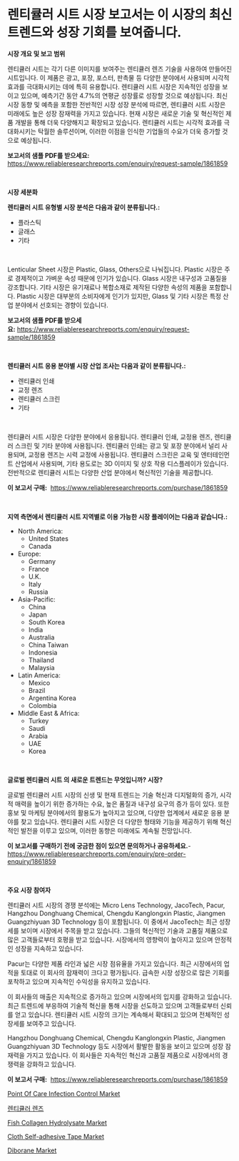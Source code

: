 <p><h1>렌티큘러 시트 시장 보고서는 이 시장의 최신 트렌드와 성장 기회를 보여줍니다.</h1></p><p><strong>시장 개요 및 보고 범위</strong></p>
<p><p>렌티큘러 시트는 각기 다른 이미지를 보여주는 렌티큘러 렌즈 기술을 사용하여 만들어진 시트입니다. 이 제품은 광고, 포장, 포스터, 판촉물 등 다양한 분야에서 사용되며 시각적 효과를 극대화시키는 데에 특히 유용합니다. 렌티큘러 시트 시장은 지속적인 성장을 보이고 있으며, 예측기간 동안 4.7%의 연평균 성장률로 성장할 것으로 예상됩니다. 최신 시장 동향 및 예측을 포함한 전반적인 시장 성장 분석에 따르면, 렌티큘러 시트 시장은 미래에도 높은 성장 잠재력을 가지고 있습니다. 현재 시장은 새로운 기술 및 혁신적인 제품 개발을 통해 더욱 다양해지고 확장되고 있습니다. 렌티큘러 시트는 시각적 효과를 극대화시키는 탁월한 솔루션이며, 이러한 이점을 인식한 기업들의 수요가 더욱 증가할 것으로 예상됩니다.</p></p>
<p><strong>보고서의 샘플 PDF를 받으세요:</strong> <a href="https://www.reliableresearchreports.com/enquiry/request-sample/1861859">https://www.reliableresearchreports.com/enquiry/request-sample/1861859</a></p>
<p>&nbsp;</p>
<p><strong>시장 세분화</strong></p>
<p><strong>렌티큘러 시트 유형별 시장 분석은 다음과 같이 분류됩니다.:</strong></p>
<p><ul><li>플라스틱</li><li>글래스</li><li>기타</li></ul></p>
<p>&nbsp;</p>
<p><p>Lenticular Sheet 시장은 Plastic, Glass, Others으로 나눠집니다. Plastic 시장은 주로 경제적이고 가벼운 속성 때문에 인기가 있습니다. Glass 시장은 내구성과 고품질을 강조합니다. 기타 시장은 유기재료나 복합소재로 제작된 다양한 속성의 제품을 포함합니다. Plastic 시장은 대부분의 소비자에게 인기가 있지만, Glass 및 기타 시장은 특정 산업 분야에서 선호되는 경향이 있습니다.</p></p>
<p><strong>보고서의 샘플 PDF를 받으세요:</strong>&nbsp;<a href="https://www.reliableresearchreports.com/enquiry/request-sample/1861859">https://www.reliableresearchreports.com/enquiry/request-sample/1861859</a></p>
<p>&nbsp;</p>
<p><strong> 렌티큘러 시트 응용 분야별 시장 산업 조사는 다음과 같이 분류됩니다.:</strong></p>
<p><ul><li>렌티큘러 인쇄</li><li>교정 렌즈</li><li>렌티큘러 스크린</li><li>기타</li></ul></p>
<p>&nbsp;</p>
<p><p>렌티큘러 시트 시장은 다양한 분야에서 응용됩니다. 렌티큘러 인쇄, 교정용 렌즈, 렌티큘러 스크린 및 기타 분야에 사용됩니다. 렌티큘러 인쇄는 광고 및 포장 분야에서 널리 사용되며, 교정용 렌즈는 시력 교정에 사용됩니다. 렌티큘러 스크린은 교육 및 엔터테인먼트 산업에서 사용되며, 기타 용도로는 3D 이미지 및 상호 작용 디스플레이가 있습니다. 전반적으로 렌티큘러 시트는 다양한 산업 분야에서 혁신적인 기술을 제공합니다.</p></p>
<p><strong>이 보고서 구매:</strong>&nbsp; <a href="https://www.reliableresearchreports.com/purchase/1861859">https://www.reliableresearchreports.com/purchase/1861859</a></p>
<p>&nbsp;</p>
<p><strong>지역 측면에서 렌티큘러 시트 지역별로 이용 가능한 시장 플레이어는 다음과 같습니다.:</strong></p>
<p><ul>
    <li>
        North America:
        <ul>
            <li>United States</li>
            <li>Canada</li>
        </ul>
    </li>
    <li>
        Europe:
        <ul>
            <li>Germany</li>
            <li>France</li>
            <li>U.K.</li>
            <li>Italy</li>
            <li>Russia</li>
        </ul>
    </li>
    <li>
        Asia-Pacific:
        <ul>
            <li>China</li>
            <li>Japan</li>
            <li>South Korea</li>
            <li>India</li>
            <li>Australia</li>
            <li>China Taiwan</li>
            <li>Indonesia</li>
            <li>Thailand</li>
            <li>Malaysia</li>
        </ul>
    </li>
    <li>
        Latin America:
        <ul>
            <li>Mexico</li>
            <li>Brazil</li>
            <li>Argentina Korea</li>
            <li>Colombia</li>
        </ul>
    </li>
    <li>
        Middle East & Africa:
        <ul>
            <li>Turkey</li>
            <li>Saudi</li>
            <li>Arabia</li>
            <li>UAE</li>
            <li>Korea</li>
        </ul>
    </li>
    </ul></p>
<p>&nbsp;</p>
<p><strong>글로벌 렌티큘러 시트 의 새로운 트렌드는 무엇입니까? 시장?</strong></p>
<p><p>글로벌 렌티큘러 시트 시장의 신생 및 현재 트렌드는 기술 혁신과 디지털화의 증가, 시각적 매력을 높이기 위한 증가하는 수요, 높은 품질과 내구성 요구의 증가 등이 있다. 또한 홍보 및 마케팅 분야에서의 활용도가 높아지고 있으며, 다양한 업계에서 새로운 응용 분야를 찾고 있습니다. 렌티큘러 시트 시장은 더 다양한 형태와 기능을 제공하기 위해 혁신적인 발전을 이루고 있으며, 이러한 동향은 미래에도 계속될 전망입니다.</p></p>
<p><strong>이 보고서를 구매하기 전에 궁금한 점이 있으면 문의하거나 공유하세요.</strong>- <a href="https://www.reliableresearchreports.com/enquiry/pre-order-enquiry/1861859">https://www.reliableresearchreports.com/enquiry/pre-order-enquiry/1861859</a></p>
<p>&nbsp;</p>
<p><strong>주요 시장 참여자</strong></p>
<p><p>렌티큘러 시트 시장의 경쟁 분석에는 Micro Lens Technology, JacoTech, Pacur, Hangzhou Donghuang Chemical, Chengdu Kanglongxin Plastic, Jiangmen Guangzhiyuan 3D Technology 등이 포함됩니다. 이 중에서 JacoTech는 최근 성장세를 보이며 시장에서 주목을 받고 있습니다. 그들의 혁신적인 기술과 고품질 제품으로 많은 고객들로부터 호평을 받고 있습니다. 시장에서의 영향력이 높아지고 있으며 안정적인 성장을 지속하고 있습니다.</p><p>Pacur는 다양한 제품 라인과 넓은 시장 점유율을 가지고 있습니다. 최근 시장에서의 업적을 토대로 이 회사의 잠재력이 크다고 평가됩니다. 급속한 시장 성장으로 많은 기회를 포착하고 있으며 지속적인 수익성을 유지하고 있습니다.</p><p>이 회사들의 매출은 지속적으로 증가하고 있으며 시장에서의 입지를 강화하고 있습니다. 최근 트렌드에 부응하여 기술적 혁신을 통해 시장을 선도하고 있으며 고객들로부터 신뢰를 얻고 있습니다. 렌티큘러 시트 시장의 크기는 계속해서 확대되고 있으며 전체적인 성장세를 보여주고 있습니다.</p><p>Hangzhou Donghuang Chemical, Chengdu Kanglongxin Plastic, Jiangmen Guangzhiyuan 3D Technology 등도 시장에서 활발한 활동을 보이고 있으며 성장 잠재력을 가지고 있습니다. 이 회사들은 지속적인 혁신과 고품질 제품으로 시장에서의 경쟁력을 강화하고 있습니다.</p></p>
<p><strong>이 보고서 구매:</strong>&nbsp;&nbsp;<a href="https://www.reliableresearchreports.com/purchase/1861859">https://www.reliableresearchreports.com/purchase/1861859</a></p>
<p><p><a href="https://woozy-pyroraptor-a1f.notion.site/Point-Of-Care-Infection-Control-Market-Growth-Market-Trends-COVID-19-Impact-and-Forecasts-for-per-8def2063ba6248edb0bcf588bffe4e7a">Point Of Care Infection Control Market</a></p><p><a href="https://github.com/hxzi07639916/Market-Research-Report-List-1/blob/main/6519988191509.md">렌티큘러 렌즈</a></p><p><a href="https://github.com/mabutironaldo/Market-Research-Report-List-3/blob/main/fish-collagen-hydrolysate-market.md">Fish Collagen Hydrolysate Market</a></p><p><a href="https://rainy-horn-d69.notion.site/Cloth-Self-adhesive-Tape-Market-Size-Furnishes-Valuable-Information-Encompassing-Market-Share-Marke-4b8198071d47455fbb9e321c51ecc5cd">Cloth Self-adhesive Tape Market</a></p><p><a href="https://github.com/Paul14Anderson63/Market-Research-Report-List-3/blob/main/diborane-market.md">Diborane Market</a></p></p>
